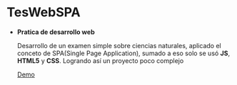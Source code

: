 # TesWebSPA
* __Pratica de desarrollo web__

  Desarrollo de un examen simple sobre ciencias naturales, aplicado el conceto de SPA(Single Page Application), 
  sumado a eso solo se usó __JS__, __HTML5__ y __CSS__. Logrando así un proyecto poco complejo
  
  [Demo](https://joseramos9619.github.io/TesWebSPA/)
